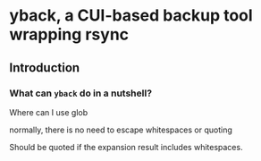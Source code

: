 # yback, a CUI-based backup tool wrapping rsync

## Introduction

### What can `yback` do in a nutshell?

Where can I use glob

normally, there is no need to escape whitespaces or quoting

Should be quoted if the expansion result includes whitespaces.




















<!-- vi: set spell: -->

